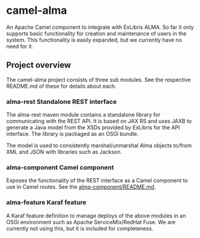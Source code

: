 # camel-alma

An Apache Camel component to integrate with ExLibris ALMA. So far it only
supports basic functionality for creation and maintenance of users in the
system. This functionality is easily expanded, but we currently have no need
for it.

## Project overview

The camel-alma project consists of three sub modules. See the respective
README.md of these for details about each.

### alma-rest Standalone REST interface

The alma-rest maven module contains a standalone library for communicating 
with the REST API. It is based on JAX RS and uses JAXB to generate a Java
model from the XSDs provided by ExLibris for the API interface. The library
is packaged as an OSGi bundle.

The model is used to consistently marshal/unmarshal Alma objects to/from
XML and JSON with libraries such as Jackson.

### alma-component Camel component

Exposes the functionality of the REST interface as a Camel component to 
use in Camel routes. See the [alma-component/README.md](alma-component/README.md).

### alma-feature Karaf feature

A Karaf feature definition to manage deploys of the above modules in an OSGi
environment such as Apache ServiceMix/RedHat Fuse. We are currently not using
this, but it is included for completeness.
